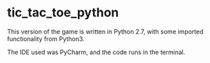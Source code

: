 # tic_tac_toe_python

This version of the game is written in Python 2.7, with some imported functionality from Python3.

The IDE used was PyCharm, and the code runs in the terminal.
